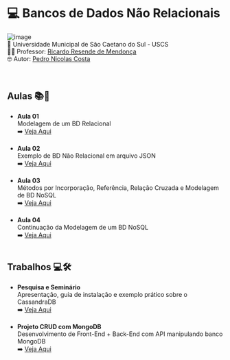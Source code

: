 # 💻 Bancos de Dados Não Relacionais <br>
![image](https://github.com/user-attachments/assets/3ddc63d6-01fe-4d6e-a4a2-bb17d7af9dc3)<br>
🏫 Universidade Municipal de São Caetano do Sul - USCS<br>
👨‍🏫 Professor: [Ricardo Resende de Mendonça](https://github.com/ricardoresende)<br>
🤓 Autor: <a href="https://github.com/pedronicolascosta">Pedro Nicolas Costa</a><br>
<br><br>

## Aulas 📚📝
- **Aula 01**<br>
Modelagem de um BD Relacional<br>
➡️ [Veja Aqui](Aula%2001)<br><br>
- **Aula 02**<br>
Exemplo de BD Não Relacional em arquivo JSON<br>
➡️ [Veja Aqui](Aula%2002)<br><br>
- **Aula 03**<br>
Métodos por Incorporação, Referência, Relação Cruzada e Modelagem de BD NoSQL<br>
➡️ [Veja Aqui](Aula%2003)<br><br>
- **Aula 04**<br>
Continuação da Modelagem de um BD NoSQL<br>
➡️ [Veja Aqui](Aula%2004)<br><br>

## Trabalhos 💻🛠️
- **Pesquisa e Seminário**<br>
Apresentação, guia de instalação e exemplo prático sobre o CassandraDB<br>
➡️ [Veja Aqui](https://github.com/pedronicolascosta/CassandraDB)<br><br>
- **Projeto CRUD com MongoDB**<br>
Desenvolvimento de Front-End + Back-End com API manipulando banco MongoDB<br>
➡️ [Veja Aqui](https://github.com/pedronicolascosta/LojaVirtual)
